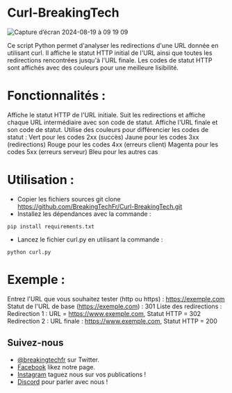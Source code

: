 # Curl-BreakingTech

![Capture d’écran 2024-08-19 à 09 19 09](https://github.com/user-attachments/assets/0a05faea-b578-43cc-a479-8f67668b586b)

Ce script Python permet d'analyser les redirections d'une URL donnée en utilisant curl. Il affiche le statut HTTP initial de l'URL ainsi que toutes les redirections rencontrées jusqu'à l'URL finale. Les codes de statut HTTP sont affichés avec des couleurs pour une meilleure lisibilité.

# Fonctionnalités :
Affiche le statut HTTP de l'URL initiale.
Suit les redirections et affiche chaque URL intermédiaire avec son code de statut.
Affiche l'URL finale et son code de statut.
Utilise des couleurs pour différencier les codes de statut :
Vert pour les codes 2xx (succès)
Jaune pour les codes 3xx (redirections)
Rouge pour les codes 4xx (erreurs client)
Magenta pour les codes 5xx (erreurs serveur)
Bleu pour les autres cas

# Utilisation :
- Copier les fichiers sources
git clone https://github.com/BreakingTechFr/Curl-BreakingTech.git
- Installez les dépendances avec la commande :
```shell![Capture d’écran 2024-08-19 à 09 19 09](https://github.com/user-attachments/assets/3a408e51-26b6-4ec0-9738-cd11918b4f17)
pip install requirements.txt
```
- Lancez le fichier curl.py en utilisant la commande :
```shell
python curl.py
```
# Exemple : 
Entrez l'URL que vous souhaitez tester (http ou https) : https://exemple.com
Statut de l'URL de base (https://exemple.com) : 301
Liste des redirections :
Redirection 1 : URL = https://www.exemple.com, Statut HTTP = 302
Redirection 2 : URL finale : https://www.exemple.com, Statut HTTP = 200

## Suivez-nous

- [@breakingtechfr](https://twitter.com/BreakingTechFR) sur Twitter.
- [Facebook](https://www.facebook.com/BreakingTechFr/) likez notre page.
- [Instagram](https://www.instagram.com/breakingtechfr/) taguez nous sur vos publications !
- [Discord](https://discord.gg/VYNVBhk) pour parler avec nous !

